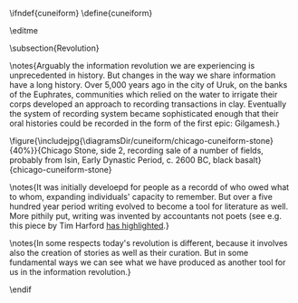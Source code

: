 \ifndef{cuneiform}
\define{cuneiform}

\editme

\subsection{Revolution}

\notes{Arguably the information revolution we are experiencing is unprecedented in history. But changes in the way we share information have a long history. Over 5,000 years ago in the city of Uruk, on the banks of the Euphrates, communities which relied on the water to irrigate their corps developed an approach to recording transactions in clay. Eventually the system of recording system became sophisticated enough that their oral histories could be recorded in the form of the first epic: Gilgamesh.}

\figure{\includejpg{\diagramsDir/cuneiform/chicago-cuneiform-stone}{40%}}{Chicago Stone, side 2, recording sale of a number of fields, probably from Isin, Early Dynastic Period, c. 2600 BC, black basalt}{chicago-cuneiform-stone}

\notes{It was initially develoepd for people as a recordd of who owed what to whom, expanding individuals' capacity to remember. But over a five hundred year period writing evolved to become a tool for literature as well. More pithily put, writing was invented by accountants not poets (see e.g. this piece by Tim Harford [has highlighted](https://www.bbc.co.uk/news/business-39870485).}

\notes{In some respects today's revolution is different, because it involves also the creation of stories as well as their curation. But in some fundamental ways we can see what we have produced as another tool for us in the information revolution.}

\endif
